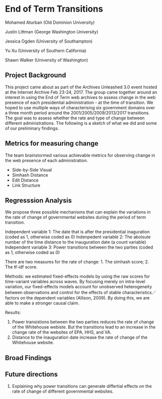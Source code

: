 # End of Term Transitions

Mohamed Aturban (Old Dominion University)

Justin Littman (George Washington University)

Jessica Ogden (University of Southampton)

Yu Xu (University of Southern California)

Shawn Walker (University of Washington)

## Project Background
This project came about as part of the Archives Unleashed 3.0 event hosted at the Internet Archive Feb 23-24, 2017. The group came together around an interest in using the End of Term web archives to assess change in the web presence of each presidential administration - at the time of transition. We hoped to use multiple ways of characterising six government domains over a three month period around the  2001/2005/2009/2013/2017 transitions. The goal was to assess whether the rate and type of change between different administrations. The following is a sketch of what we did and some of our preliminary findings.

## Metrics for measuring change
The team brainstormed various achievable metrics for observing change in the web presence of each administration.
* Side-by-Side Visual
* Simhash Distance
* Edit Distance
* Link Structure

## Regresssion Analysis
We propose three possible mechanisms that can explain the variations in the rate of change of governmental websites during the period of term transition.

Independent variable 1: The date that is after the presidential inaguration (coded as 1, otherwise coded as 0)
Indenpedent variable 2: The abolsute number of the time distance to the inauguration date (a count variable)
Independent variable 3: Power transitions between the two parties (coded as 1, otherwise coded as 0)

There are two measures for the rate of change: 1. The simhash score; 2. The tf-idf score.

Methods: we estimated fixed-effects models by using the raw scores for time-variant variables across waves. By focusing merely on intra-level variation, our fixed-effects models account for unobserved heterogeneity between observations and control for the effects of stable characteristics／factors on the dependent variables (Allison, 2009). By doing this, we are able to make a stronger causal claim.

Results: 
1. Power transistions between the two parties reduces the rate of change of the Whitehouse webiste. But the transitions lead to an increase in the change rate of the websites of EPA, HHS, and VA.
2. Distance to the inauguration date increase the rate of change of the Whitehouse website.

## Broad Findings

## Future directions
1. Explaining why power transitions can generate differtial effects on the rate of change of different governmental websites.


